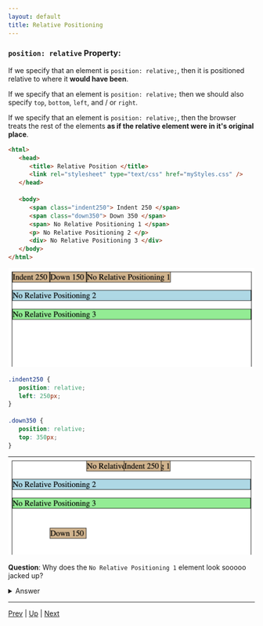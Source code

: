 ```yaml
---
layout: default
title: Relative Positioning
---
```


### `position: relative` Property:

If we specify that an element is `position: relative;`, then it is positioned relative to where it **would have been**.

If we specify that an element is `position: relative;` then we should also specify `top`, `bottom`, `left`, and / or `right`.

If we specify that an element is `position: relative;`, then the browser treats the rest of the elements **as if the relative element were in it's original place**.

```html
<html>
   <head>
      <title> Relative Position </title>
      <link rel="stylesheet" type="text/css" href="myStyles.css" />
   </head>

   <body>
      <span class="indent250"> Indent 250 </span>
      <span class="down350"> Down 350 </span>
      <span> No Relative Positioning 1 </span>
      <p> No Relative Positioning 2 </p>
      <div> No Relative Positioning 3 </div>
   </body>
</html>
```

![Default Positioning](images/noRelativePositioning.png)

```css
.indent250 {
   position: relative;
   left: 250px;
}

.down350 {
   position: relative;
   top: 350px;
}
```

![Relative Positioning](images/relativePositioning.png)

**Question**: Why does the `No Relative Positioning 1` element look sooooo jacked up?

<details>
  <summary> Answer </summary>
   The browser treats the first two <code>&lt;span&gt;</code>s as if they were in their original place.
  <code>&lt;span&gt;</code> tags are placed side-by-side.
  Therefore, the third <code>&lt;span&gt;</code> is placed immediately after where the first two <code>&lt;span&gt;</code>s <strong>would have gone</strong>.
</details>

<hr>

[Prev](cssBoxModel.md) | [Up](README.md) | [Next](cssPositionAbsolute.md)

